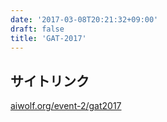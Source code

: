 ```yaml
---
date: '2017-03-08T20:21:32+09:00'
draft: false
title: 'GAT-2017'
---
```


## サイトリンク

[aiwolf.org/event-2/gat2017](https://aiwolf.org/event-2/gat2017)
